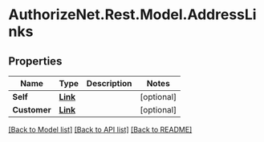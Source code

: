 # AuthorizeNet.Rest.Model.AddressLinks
## Properties

Name | Type | Description | Notes
------------ | ------------- | ------------- | -------------
**Self** | [**Link**](Link.md) |  | [optional] 
**Customer** | [**Link**](Link.md) |  | [optional] 

[[Back to Model list]](../README.md#documentation-for-models) [[Back to API list]](../README.md#documentation-for-api-endpoints) [[Back to README]](../README.md)

